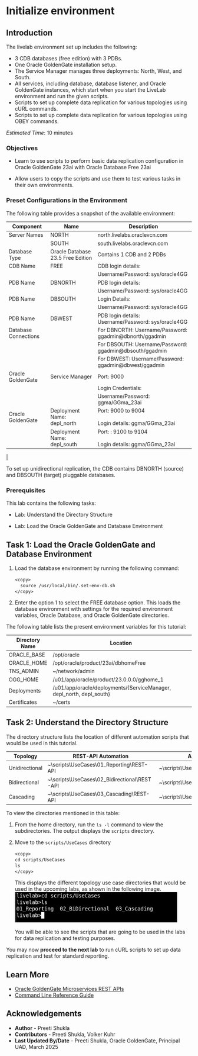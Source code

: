 # Initialize environment

## Introduction
The livelab environment set up includes the following:

* 3 CDB databases (free edition) with 3 PDBs.
* One Oracle GoldenGate installation setup.
* The Service Manager manages three deployments: North, West, and South.
* All services, including database, database listener, and Oracle GoldenGate instances, which start when you start the LiveLab environment and run the given scripts.
* Scripts to set up complete data replication for various topologies using cURL commands.
* Scripts to set up complete data replication for various topologies using OBEY commands.

*Estimated Time*:  10 minutes

### Objectives
* Learn to use scripts to perform basic data replication configuration in Oracle GoldenGate 23ai with Oracle Database Free 23ai

* Allow users to copy the scripts and use them to test various tasks in their own environments.

### Preset Configurations in the Environment

The following table provides a snapshot of the available environment:

| Component | Name  | Description |
 -----------| ------- | -------------
| Server Names      | NORTH | north.livelabs.oraclevcn.com
|                   | SOUTH | south.livelabs.oraclevcn.com
| Database Type     | Oracle Database 23.5 Free Edition | Contains 1 CDB and 2 PDBs
| CDB Name   | FREE | CDB login details: 
|            |      |    Username/Password: sys/oracle4GG
| PDB Name   | DBNORTH | PDB login details: 
|            |      |   Username/Password: sys/oracle4GG
|PDB Name    | DBSOUTH | Login Details:  
|            |       |   Username/Password: sys/oracle4GG
|PDB Name    | DBWEST | PDB login details: Username/Password: sys/oracle4GG
Database Connections| | For DBNORTH: Username/Password: ggadmin@dbnorth/ggadmin 
|                   | | For DBSOUTH: Username/Password: ggadmin@dbsouth/ggadmin
|                   | | For DBWEST: Username/Password: ggadmin@dbwest/ggadmin
|Oracle GoldenGate | Service Manager | Port: 9000 
| ||Login Credentials:
| | | Username/Password: ggma/GGma_23ai
|Oracle GoldenGate | Deployment Name: depl_north | Port: 9000 to 9004 <br> </br> Login details: ggma/GGma_23ai 
| | Deployment Name: depl_south | Port: : 9100 to 9104 <br> </br> Login details: ggma/GGma_23ai
|

To set up unidirectional replication, the CDB contains DBNORTH (source) and DBSOUTH (target) pluggable databases.  

### Prerequisites
This lab contains the following tasks:

  - Lab: Understand the Directory Structure

  - Lab: Load the Oracle GoldenGate and Database Environment
  
## Task 1: Load the Oracle GoldenGate and Database Environment 

   1. Load the database environment by running the following command:
    
       ```
       <copy>
         source /usr/local/bin/.set-env-db.sh
       </copy>

       ```
   2. Enter the option 1 to select the FREE database option. This loads the database environment with settings for the required environment variables, Oracle Database, and Oracle GoldenGate directories.

   The following table lists the present environment variables for this tutorial:

   | Directory Name   |     Location         |
   | --------------     | ----------------     |
   | ORACLE_BASE      |  /opt/oracle         |
   | ORACLE_HOME      | /opt/oracle/product/23ai/dbhomeFree                                |
   | TNS_ADMIN        | ~/network/admin      |
   | OGG_HOME         | /u01/app/oracle/product/23.0.0.0/gghome_1                         |
   | Deployments      | /u01/app/oracle/deployments/{ServiceManager, depl_north, depl_south}                               |
   | Certificates     | ~/certs              |
         
   
## Task 2: Understand the Directory Structure

The directory structure lists the location of different automation scripts that would be used in this tutorial. 

   | Topology     |     REST-API Automation      |    Admin Client Automation
   |-----------   |------------------------------|-------------------------
   |Unidirectional |~\scripts\UseCases\01_Reporting\REST-API |~\scripts\UseCases\01_Reporting\AdminClient                  
   |Bidirectional  |~\scripts\UseCases\02_Bidirectional\REST-API| ~\scripts\UseCases\02_BiDirectional\AdminClient                        
   |Cascading      |~\scripts\UseCases\03_Cascading\REST-API | ~\scripts\UseCases\03_Cascading\AdminClient                        

To view the directories mentioned in this table:

1. From the home directory, run the `ls -l` command to view the subdirectories. The output displays the `scripts` directory.

2.  Move to the <code>scripts/UseCases</code> directory

       ```
       <copy>
       cd scripts/UseCases
       ls       
       </copy>

       ```

       This displays the different topology use case directories that would be used in the upcoming labs, as shown in the following image.
      ![Location of automation scripts for different topology use cases](./images/dir_structure_topology.png)

    You will be able to see the scripts that are going to be used in the labs for data replication and testing purposes.

You may now **proceed to the next lab** to run cURL scripts to set up data replication and test for standard reporting.

## Learn More

* [Oracle GoldenGate Microservices REST APIs](https://docs.oracle.com/en/middleware/goldengate/core/23/oggra/)
* [Command Line Reference Guide](https://docs.oracle.com/en/middleware/goldengate/core/23/gclir/index.html)

## Acknowledgements
* **Author** - Preeti Shukla
* **Contributors** - Preeti Shukla, Volker Kuhr
* **Last Updated By/Date** - Preeti Shukla, Oracle GoldenGate, Principal UAD, March 2025
